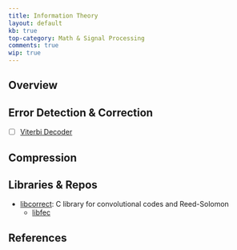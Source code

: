 ```yaml
---
title: Information Theory
layout: default
kb: true
top-category: Math & Signal Processing
comments: true
wip: true
---
```


## Overview

## Error Detection & Correction

- [ ] [Viterbi Decoder](https://en.wikipedia.org/wiki/Viterbi_decoder)

## Compression

## Libraries & Repos

* [libcorrect](https://github.com/quiet/libcorrect): C library for convolutional codes and Reed-Solomon
  * [libfec](https://github.com/quiet/libfec)

## References

